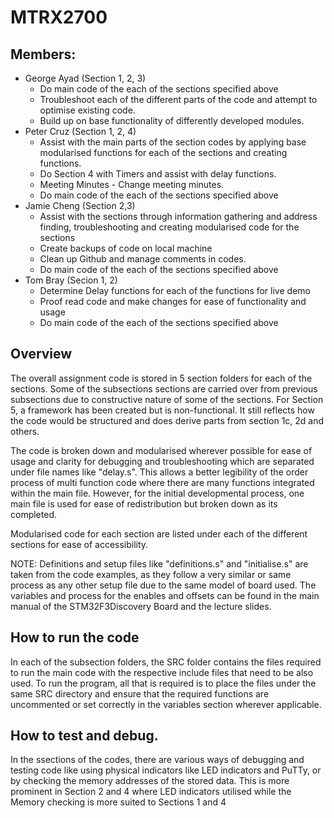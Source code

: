 # MTRX2700

## Members:

- George Ayad (Section 1, 2, 3)
    - Do main code of the each of the sections specified above
    - Troubleshoot each of the different parts of the code and attempt to optimise existing code.
    - Build up on base functionality of differently developed modules.  
- Peter Cruz (Section 1, 2, 4)
    - Assist with the main parts of the section codes by applying base modularised functions for each of the sections and creating functions.
    - Do Section 4 with Timers and assist with delay functions.
    - Meeting Minutes - Change meeting minutes.
    - Do main code of the each of the sections specified above
- Jamie Cheng (Section 2,3)
    - Assist with the sections through information gathering and address finding, troubleshooting and creating modularised code for the sections
    - Create backups of code on local machine
    - Clean up Github and manage comments in codes.
    - Do main code of the each of the sections specified above 
- Tom Bray (Secion 1, 2)
    - Determine Delay functions for each of the functions for live demo
    - Proof read code and make changes for ease of functionality and usage
    - Do main code of the each of the sections specified above

## Overview

The overall assignment code is stored in 5 section folders for each of the sections. Some of the subsections sections are carried over from previous subsections due to constructive nature of some of the sections. For Section 5, a framework has been created but is non-functional. It still reflects how the code would be structured and does derive parts from section 1c, 2d and others. 

The code is broken down and modularised wherever possible for ease of usage and clarity for debugging and troubleshooting which are separated under file names like "delay.s". This allows a better legibility of the order process of multi function code where there are many functions integrated within the main file. However, for the initial developmental process, one main file is used for ease of redistribution but broken down as its completed. 

Modularised code for each section are listed under each of the different sections for ease of accessibility. 

NOTE: Definitions and setup files like "definitions.s" and "initialise.s" are taken from the code examples, as they follow a very similar or same process as any other setup file due to the same model of board used. The variables and process for the enables and offsets can be found in the main manual of the STM32F3Discovery Board and the lecture slides. 

## How to run the code

In each of the subsection folders, the SRC folder contains the files required to run the main code with the respective include files that need to be also used. To run the program, all that is required is to place the files under the same SRC directory and ensure that the required functions are uncommented or set correctly in the variables section wherever applicable. 

## How to test and debug.

In the ssections of the codes, there are various ways of debugging and testing code like using physical indicators like LED indicators and PuTTy, or by checking the memory addresses of the stored data. This is more prominent in Section 2 and 4 where LED indicators utilised while the Memory checking is more suited to Sections 1 and 4
